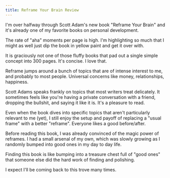 ```yaml
---
title: Reframe Your Brain Review
---
```

I'm over halfway through Scott Adam's new book "Reframe Your Brain" and it's already one of my favorite books on personal development.

The rate of "aha" moments per page is high. I'm highlighting so much that I might as well just dip the book in yellow paint and get it over with.

It is graciously not one of those fluffy books that pad out a single simple concept into 300 pages. It's concise. I love that.

Reframe jumps around a bunch of topics that are of intense interest to me, and probably to most people. Universal concerns like money, relationships, happiness. 

Scott Adams speaks frankly on topics that most writers treat delicately. It sometimes feels like you're having a private conversation with a friend, dropping the bullshit, and saying it like it is. It's a pleasure to read.

Even when the book dives into specific topics that aren't particularly relevant to me (yet), I still enjoy the setup and payoff of replacing a "usual frame" with a better "reframe". Everyone likes a good before/after.

Before reading this book, I was already convinced of the magic power of reframes. I had a small arsenal of my own, which was slowly growing as I randomly bumped into good ones in my day to day life.

Finding this book is like bumping into a treasure chest full of "good ones" that someone else did the hard work of finding and polishing.

I expect I'll be coming back to this trove many times. 
